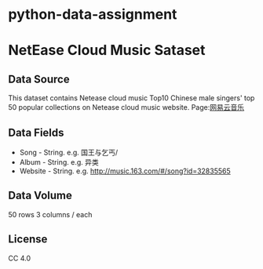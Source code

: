 # python-data-assignment

NetEase Cloud Music Sataset
====


Data Source
-------

This dataset contains Netease cloud music Top10 Chinese male singers' top 50 popular collections on Netease cloud music website.
Page:[网易云音乐](http://music.163.com/discover/artist/cat?id=1001)


Data Fields
-------

* Song - String. e.g. 国王与乞丐/
* Album - String. e.g. 异类
* Website - String. e.g. http://music.163.com/#/song?id=32835565

Data Volume
-------

50 rows 3 columns / each


License
-------

CC 4.0 
